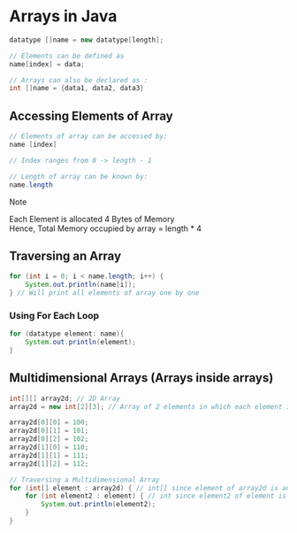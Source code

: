 # Arrays in Java

```java
datatype []name = new datatype[length];

// Elements can be defined as
name[index] = data;

// Arrays can also be declared as :
int []name = {data1, data2, data3}
```

## Accessing Elements of Array

```java
// Elements of array can be accessed by: 
name [index]

// Index ranges from 0 -> length - 1  

// Length of array can be known by:
name.length
```

>[!NOTE]
Each Element is allocated 4 Bytes of Memory  
Hence, Total Memory occupied by array = length * 4

## Traversing an Array

```java
for (int i = 0; i < name.length; i++) {
    System.out.println(name[i]);
} // Will print all elements of array one by one

```

### Using For Each Loop

```java
for (datatype element: name){
    System.out.println(element);
}
```

## Multidimensional Arrays (Arrays inside arrays)

```java
int[][] array2d; // 2D Array
array2d = new int[2][3]; // Array of 2 elements in which each element is another array of 3 elements

array2d[0][0] = 100;
array2d[0][1] = 101;
array2d[0][2] = 102;
array2d[1][0] = 110;
array2d[1][1] = 111;
array2d[1][2] = 112;

// Traversing a Multidimensional Array
for (int[] element : array2d) { // int[] since element of array2d is an array of int
    for (int element2 : element) { // int since element2 of element is an int
        System.out.println(element2);
    }
}
```